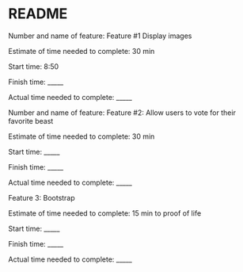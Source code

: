 # README

Number and name of feature: Feature #1 Display images

Estimate of time needed to complete: 30 min

Start time: 8:50

Finish time: _____

Actual time needed to complete: _____


Number and name of feature: Feature #2: Allow users to vote for their favorite beast

Estimate of time needed to complete: 30 min

Start time: _____

Finish time: _____

Actual time needed to complete: _____


Feature 3: Bootstrap

Estimate of time needed to complete: 15 min to proof of life

Start time: _____

Finish time: _____

Actual time needed to complete: _____